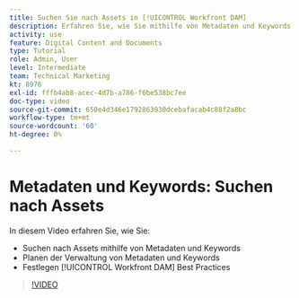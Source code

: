 ```yaml
---
title: Suchen Sie nach Assets in [!UICONTROL Workfront DAM]
description: Erfahren Sie, wie Sie mithilfe von Metadaten und Keywords nach Assets suchen, Metadaten und Keywords verwalten und festlegen. [!UICONTROL Workfront DAM] Best Practices.
activity: use
feature: Digital Content and Documents
type: Tutorial
role: Admin, User
level: Intermediate
team: Technical Marketing
kt: 8976
exl-id: fffb4ab8-acec-4d7b-a786-f6be538bc7ee
doc-type: video
source-git-commit: 650e4d346e1792863930dcebafacab4c88f2a8bc
workflow-type: tm+mt
source-wordcount: '60'
ht-degree: 0%

---
```


# Metadaten und Keywords: Suchen nach Assets

In diesem Video erfahren Sie, wie Sie:

* Suchen nach Assets mithilfe von Metadaten und Keywords
* Planen der Verwaltung von Metadaten und Keywords
* Festlegen [!UICONTROL Workfront DAM] Best Practices

>[!VIDEO](https://video.tv.adobe.com/v/335239/?quality=12&learn=on)
